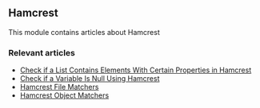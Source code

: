 ## Hamcrest

This module contains articles about Hamcrest

### Relevant articles
- [Check if a List Contains Elements With Certain Properties in Hamcrest](https://www.baeldung.com/java-hamcrest-list-contains-properties)
- [Check if a Variable Is Null Using Hamcrest](https://www.baeldung.com/java-hamcrest-check-null)
- [Hamcrest File Matchers](https://www.baeldung.com/hamcrest-file-matchers)
- [Hamcrest Object Matchers](https://www.baeldung.com/hamcrest-object-matchers)
